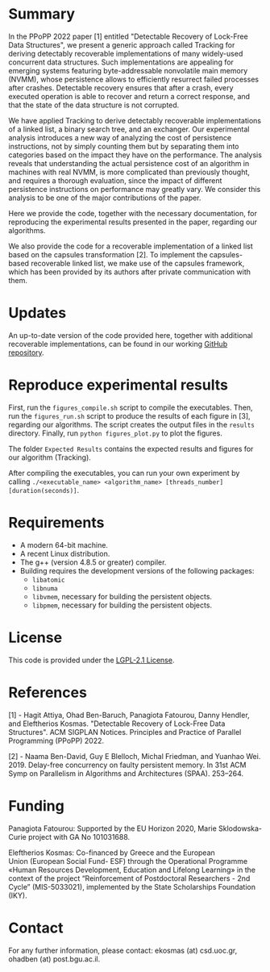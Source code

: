 
# Summary

In the PPoPP 2022 paper [1] entitled "Detectable Recovery of Lock-Free Data Structures", we present a generic approach called Tracking for deriving detectably recoverable implementations of many widely-used concurrent data structures. Such implementations are appealing for emerging systems featuring byte-addressable nonvolatile main memory (NVMM), whose persistence allows to efficiently resurrect failed processes after crashes. Detectable recovery ensures that after a crash, every executed operation is able to recover and return a correct response, and that the state of the data structure is not corrupted.

We have applied Tracking to derive detectably recoverable implementations of a linked list, a binary search tree, and an exchanger. Our experimental analysis introduces a new way of analyzing the cost of persistence instructions, not by simply counting them but by separating them into categories based on the impact they have on the performance. The analysis reveals that understanding the actual persistence cost of an algorithm in machines with real NVMM, is more complicated than previously thought, and requires a thorough evaluation, since the impact of different persistence instructions on performance may greatly vary. We consider this analysis to be one of the major contributions of the paper.

Here we provide the code, together with the necessary documentation, for reproducing the experimental results presented in the paper, regarding our algorithms. 

We also provide the code for a recoverable implementation of a linked list based on the capsules transformation [2]. To implement the capsules-based recoverable linked list, we make use of the capsules framework, which has been provided by its authors after private communication with them.

# Updates

An up-to-date version of the code provided here, together with additional recoverable implementations, can be found in our working [GitHub repository](https://github.com/ConcurrentDistributedLab/Tracking).

# Reproduce experimental results

First, run the `figures_compile.sh` script to compile the executables. Then, run the `figures_run.sh` script to produce the results of each figure in [3], regarding our algorithms. The script creates the output files in the `results` directory. Finally, run `python figures_plot.py` to plot the figures.


The folder `Expected Results` contains the expected results and figures for our algorithm (Tracking).

After compiling the executables, you can run your own experiment by calling `./<executable_name> <algorithm_name> [threads_number] [duration(seconds)]`.

# Requirements

- A modern 64-bit machine.
- A recent Linux distribution.
- The g++ (version 4.8.5 or greater) compiler.
- Building requires the development versions of the following packages:
    - `libatomic`
    - `libnuma`
    - `libvmem`, necessary for building the persistent objects.
    - `libpmem`, necessary for building the persistent objects.

# License

This code is provided under the [LGPL-2.1 License](https://github.com/ConcurrentDistributedLab/Tracking/blob/master/LICENSE).

# References

[1] - Hagit Attiya, Ohad Ben-Baruch, Panagiota Fatourou, Danny Hendler, and Eleftherios Kosmas. "Detectable Recovery of Lock-Free Data Structures". ACM SIGPLAN Notices. Principles and Practice of Parallel Programming (PPoPP) 2022.

[2] - Naama Ben-David, Guy E Blelloch, Michal Friedman, and Yuanhao Wei. 2019. Delay-free concurrency on faulty persistent memory. In 31st ACM Symp on Parallelism in Algorithms and Architectures (SPAA). 253–264.

# Funding

Panagiota Fatourou: Supported by the EU Horizon 2020, Marie Sklodowska-Curie project with GA No 101031688.

Eleftherios Kosmas: Co-financed by Greece and the European Union (European Social Fund- ESF) through the Operational Programme «Human Resources Development, Education and Lifelong Learning» in the context of the project “Reinforcement of Postdoctoral Researchers - 2nd Cycle” (MIS-5033021), implemented by the State Scholarships Foundation (IKY).

# Contact

For any further information, please contact: ekosmas (at) csd.uoc.gr, ohadben (at) post.bgu.ac.il.